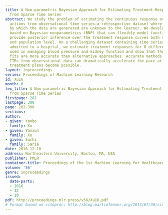 ```yaml
---
title: A Non-parametric Bayesian Approach for Estimating Treatment-Response Curves
  from Sparse Time Series
abstract: We study the problem of estimating the continuous response over time of
  actions from observational time series—a retrospective dataset where the policy
  by which the data are generated are unknown to the learner. We develop a novel method
  based on Bayesian nonparametrics (BNP) that can flexibly model functional data and
  provide posterior inference over the treatment response curves both at the individual
  and population level. On a challenging dataset containing time series from patients
  admitted to a hospital, we estimate treatment responses for 8 different treatments
  used in managing blood pressure and kidney function and show that the resulting
  fits are more accurate than alternative approaches. Accurate methods for obtaining
  ITRs from observational data can dramatically accelerate the pace at which personalized
  treatment plans become possible.
layout: inproceedings
series: Proceedings of Machine Learning Research
id: Xu16
month: 0
tex_title: A Non-parametric Bayesian Approach for Estimating Treatment-Response Curves
  from Sparse Time Series
firstpage: 282
lastpage: 300
page: 282-300
sections: 
author:
- given: Yanbo
  family: Xu
- given: Yanxun
  family: Xu
- given: Suchi
  family: Saria
date: 2016-12-10
address: Northeastern University, Boston, MA, USA
publisher: PMLR
container-title: Proceedings of the 1st Machine Learning for Healthcare Conference
volume: '56'
genre: inproceedings
issued:
  date-parts:
  - 2016
  - 12
  - 10
pdf: http://proceedings.mlr.press/v56/Xu16.pdf
# Format based on citeproc: http://blog.martinfenner.org/2013/07/30/citeproc-yaml-for-bibliographies/
---
```

